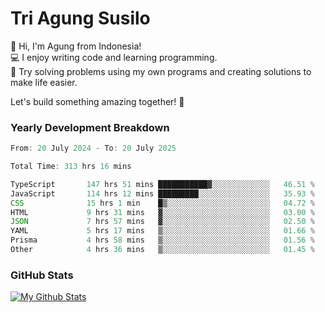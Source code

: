# Tri Agung Susilo

👋 Hi, I'm Agung from Indonesia!<br>
💻 I enjoy writing code and learning programming.<br>
🧠 Try solving problems using my own programs and creating solutions to make life easier.

Let's build something amazing together! 🚀

### Yearly Development Breakdown

<!--START_SECTION:waka-->

```TypeScript JavaScript PHP
From: 20 July 2024 - To: 20 July 2025

Total Time: 313 hrs 16 mins

TypeScript       147 hrs 51 mins ███████████▓░░░░░░░░░░░░░   46.51 %
JavaScript       114 hrs 12 mins █████████░░░░░░░░░░░░░░░░   35.93 %
CSS              15 hrs 1 min    █▒░░░░░░░░░░░░░░░░░░░░░░░   04.72 %
HTML             9 hrs 31 mins   ▓░░░░░░░░░░░░░░░░░░░░░░░░   03.00 %
JSON             7 hrs 57 mins   ▓░░░░░░░░░░░░░░░░░░░░░░░░   02.50 %
YAML             5 hrs 17 mins   ▒░░░░░░░░░░░░░░░░░░░░░░░░   01.66 %
Prisma           4 hrs 58 mins   ▒░░░░░░░░░░░░░░░░░░░░░░░░   01.56 %
Other            4 hrs 36 mins   ▒░░░░░░░░░░░░░░░░░░░░░░░░   01.45 %
```

<!--END_SECTION:waka-->

### GitHub Stats

[![My Github Stats](https://github-readme-stats.vercel.app/api?username=triagung128&show_icons=true&hide=contribs,issues&count_private=true&theme=tokyonight)](https://github.com/triagung128)

<!-- [![Top Langs](https://github-readme-stats.vercel.app/api/top-langs/?username=triagung128&layout=compact)](https://github.com/triagung128) -->
